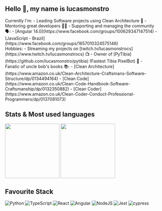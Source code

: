 ## Hello 👋, my name is lucasmonstro

<div>
<div>
Currently I'm:
- Leading Software projects using Clean Architecture 🧼
- Mentoring great developers 👨‍🏫
- Supporting and managing the community 🗣️:  
  - [Angular 14.0](https://www.facebook.com/groups/100629347147514)   
  - [JavaScript - Brazil](https://www.facebook.com/groups/1657010324575146)
</div>

<div>
Hobbies:
- Streaming my projects on [twitch.tv/lucasmonstrocs](https://www.twitch.tv/lucasmonstrocs) 📺
- Owner of [PyTibia](https://github.com/lucasmonstro/pytibia) (Fastest Tibia PixelBot) 🤖
- Fanatic of uncle bob's books 📚:
  - [Clean Architecture](https://www.amazon.co.uk/Clean-Architecture-Craftsmans-Software-Structure/dp/0134494164)
  - [Clean Code](https://www.amazon.co.uk/Clean-Code-Handbook-Software-Craftsmanship/dp/0132350882)
  - [Clean Coder](https://www.amazon.co.uk/Clean-Coder-Conduct-Professional-Programmers/dp/0137081073)
</div>
</div>

## Stats & Most used languages

<div>
  <img height="180em" src="https://github-readme-stats.vercel.app/api?username=lucasmonstro&show_icons=true&theme=dracula&include_all_commits=true&count_private=true"/>
  <img height="180em" src="https://github-readme-stats.vercel.app/api/top-langs/?username=lucasmonstro&layout=compact&langs_count=8&theme=dracula"/>
</div>

## Favourite Stack

![Python](https://img.shields.io/badge/python-3670A0?style=for-the-badge&logo=python&logoColor=ffdd54)
![TypeScript](https://img.shields.io/badge/typescript-%23007ACC.svg?style=for-the-badge&logo=typescript&logoColor=white)
![React](https://img.shields.io/badge/react-%2320232a.svg?style=for-the-badge&logo=react&logoColor=%2361DAFB)
![Angular](https://img.shields.io/badge/angular-%23DD0031.svg?style=for-the-badge&logo=angular&logoColor=white)
![NodeJS](https://img.shields.io/badge/node.js-6DA55F?style=for-the-badge&logo=node.js&logoColor=white)
![Jest](https://img.shields.io/badge/-jest-%23C21325?style=for-the-badge&logo=jest&logoColor=white)
![cypress](https://img.shields.io/badge/-cypress-%23E5E5E5?style=for-the-badge&logo=cypress&logoColor=058a5e)
